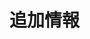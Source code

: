 # 追加情報

<!-- 生成AIの急速な進化は私たちの生活や仕事の在り方を大きく変えようとしていますが、その進化のスピードに追いつくのはますます困難になっています。arXivに発表されるAI論文の数は指数関数的に増加しており、Stable Diffusionは史上最も急成長したオープンソースプロジェクトの一つとなっています。AIアートツールMidjourneyのDiscordサーバーは数千万のメンバーを擁し、最大のゲームコミュニティをも超えています。最も注目を集めたのはOpenAIが発表したChatGPTで、わずか2ヶ月で1億ユーザーに達し、史上最速で成長した消費者向けアプリとなりました。AIと共に働くことを学ぶことは、急速に需要の高いスキルの一つとなっています。

AIを専門的に使用する人々はすぐに、出力の品質が入力に大きく依存することを学びます。プロンプトエンジニアリングという分野が、AIモデルの信頼性、効率性、正確性を向上させるためのベストプラクティスとして生まれました。中国のテクノロジー大手Baiduの共同創設者兼CEOであるRobin Liは、「10年後には世界の仕事の半分がプロンプトエンジニアリングに関わるだろう」と述べています。しかし、プロンプトエンジニアリングはMicrosoft Excelの熟練度に似た、多くの仕事で必要とされるスキルになると予想されており、それ自体が人気のある職業タイトルになることはないでしょう。この新しい変革の波は、私たちがコンピュータについて知っていたことをすべて変えています。私たちは毎回同じ結果を返すアルゴリズムを作成することに慣れていましたが、AIはそうではありません。AIの応答は決定論的ではなく、非決定論的です。数十年間にわたってムーアの法則のおかげで、リアルタイム計算をほとんど無視できるコストで期待するようになり、コストとレイテンシが再び重要な要素となっています。これらのモデルが自信を持って誤った情報を生成する傾向があることが最大の障害であり、これを幻覚と呼びますが、このために私たちは自分の仕事の正確性を評価する方法を再考する必要があります。

私たちは2020年のGPT-3ベータ版から生成AIと共に仕事をしてきましたが、モデルが進化するにつれて、多くの初期のプロンプトのトリックやハックはもはや必要なくなりました。時間が経つにつれて、新しいモデルでも役立つ一貫した原則が現れ、テキスト生成や画像生成の両方に適用されました。私たちはこれらの時代を超えた原則に基づいてこの本を書き、今後5年間でAIに何が起こっても役立つスキルを学ぶ手助けをします。AIと共に働く鍵は、「すべてを変える魔法のような言葉を最後に追加する方法を見つけること」ではなく、OpenAIの共同創設者Sam Altmanが述べるように、「アイデアの質と、自分が何を求めているかの理解」にあります。5年後に「プロンプトエンジニアリング」と呼ばれるかどうかはわかりませんが、生成AIと効果的に働くことはますます重要になります。 -->